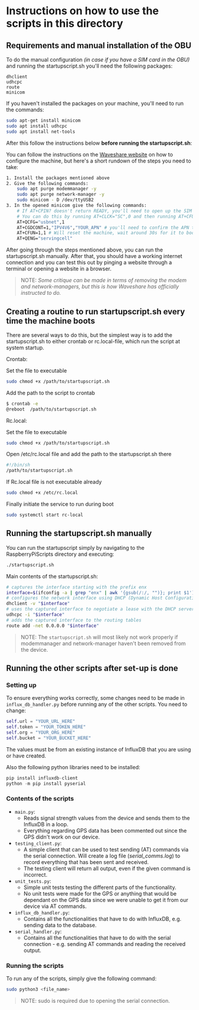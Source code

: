 # Instructions on how to use the scripts in this directory

## Requirements and manual installation of the OBU
To do the manual configuration *(in case if you have a SIM card in the OBU)* and running the startupscript.sh you'll need the following packages:
```
dhclient
udhcpc
route
minicom
```

If you haven't installed the packages on your machine, you'll need to run the commands:
```sh
sudo apt-get install minicom
sudo apt install udhcpc
sudo apt install net-tools
```

After this follow the instructions below **before running the startupscript.sh**:

You can follow the instructions on the [Waveshare website](https://www.waveshare.com/wiki/USB_TO_M.2_B_KEY#Working_With_Raspberry_Pi) on how to configure the machine, but here's a short rundown of the steps you need to take:
```sh
1. Install the packages mentioned above
2. Give the following commands:
    sudo apt purge modemmanager -y 
    sudo apt purge network-manager -y
    sudo minicom - D /dev/ttyUSB2
3. In the opened minicom give the following commands:
    # If AT+CPIN? doesn't return READY, you'll need to open up the SIM card.
    # You can do this by running AT+CLCK="SC",0 and then running AT+CFUN=1,1.
    AT+QCFG="usbnet",1
    AT+CGDCONT=1,"IPV4V6","YOUR_APN" # you'll need to confirm the APN through your operator.
    AT+CFUN=1,1 # Will reset the machine, wait around 30s for it to boot up again
    AT+QENG="servingcell"
```
After going through the steps mentioned above, you can run the startupscript.sh manually. After that, you should have a working internet connection and you can test this out by pinging a website through a terminal or opening a website in a browser.

>NOTE: *Some critique can be made in terms of removing the modem and network-managers, but this is how Waveshare has officially instructed to do.*

## Creating a routine to run startupscript.sh every time the machine boots

There are several ways to do this, but the simplest way is to add the startupscript.sh to either crontab or rc.local-file, which run the script at system startup.

Crontab: <p>
Set the file to executable
```sh
sudo chmod +x /path/to/startupscript.sh
```
Add the path to the script to crontab
```sh
$ crontab -e
@reboot  /path/to/startupscript.sh
```

Rc.local: <p>
Set the file to executable
```sh
sudo chmod +x /path/to/startupscript.sh
```
Open /etc/rc.local file and add the path to the startupscript.sh there
```sh
#!/bin/sh
/path/to/startupscript.sh
```
If Rc.local file is not executable already
```sh
sudo chmod +x /etc/rc.local
```
Finally initiate the service to run during boot
```sh
sudo systemctl start rc-local
```

## Running the startupscript.sh manually
You can run the startupscript simply by navigating to the RaspberryPiScripts directory and executing:
```sh
./startupscript.sh
```

Main contents of the startupscript.sh:
```sh
# captures the interface starting with the prefix enx
interface=$(ifconfig -a | grep "enx" | awk '{gsub(/:/, "")}; print $1') 
# configures the network interface using DHCP (Dynamic Host Configuration Protocol)
dhclient -v "$interface"
# uses the captured interface to negotiate a lease with the DHCP server
udhcpc -i "$interface"
# adds the captured interface to the routing tables
route add -net 0.0.0.0 "$interface"
```
> NOTE: The `startupscript.sh` will most likely not work properly if modemmanager and network-manager haven't been removed from the device.

## Running the other scripts after set-up is done

### Setting up
To ensure everything works correctly, some changes need to be made in `influx_db_handler.py` before running any of the other scripts. You need to change:
```python
self.url = "YOUR_URL_HERE"
self.token = "YOUR_TOKEN_HERE"
self.org = "YOUR_ORG_HERE"
self.bucket = "YOUR_BUCKET_HERE"
```
The values must be from an existing instance of InfluxDB that you are using or have created.

Also the following python libraries need to be installed:

```python
pip install influxdb-client
python -m pip install pyserial
```

### Contents of the scripts

- `main.py`:
    - Reads signal strength values from the device and sends them to the InfluxDB in a loop.
    - Everything regarding GPS data has been commented out since the GPS didn't work on our device.
- `testing_client.py`:
    - A simple client that can be used to test sending (AT) commands via the serial connection. Will create a log file (*serial_comms.log*) to record everything that has been sent and received.
    - The testing client will return all output, even if the given command is incorrect.
- `unit_tests.py`:
    - Simple unit tests testing the different parts of the functionality.
    - No unit tests were made for the GPS or anything that would be dependant on the GPS data since we were unable to get it from our device via AT commands.
- `influx_db_handler.py`:
    - Contains all the functionalities that have to do with InfluxDB, e.g. sending data to the database.
- `serial_handler.py`:
    - Contains all the functionalities that have to do with the serial connection - e.g. sending AT commands and reading the received output.

### Running the scripts
To run any of the scripts, simply give the following command:
```sh
sudo python3 <file_name>
```
> NOTE: sudo is required due to opening the serial connection.
